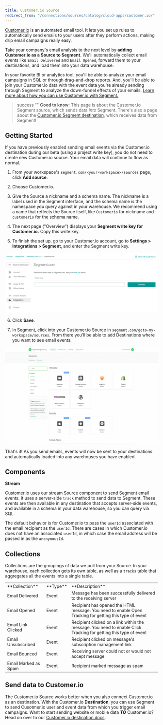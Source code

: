 ```yaml
---
title: Customer.io Source
redirect_from: "/connections/sources/catalog/cloud-apps/customer.io/"
---
```

[Customer.io](https://customer.io/) is an automated email tool. It lets you set up rules to automatically send emails to your users after they perform actions, making drip email campaigns really easy.

Take your company's email analysis to the next level by **adding Customer.io as a Source to Segment.** We'll automatically collect email events like `Email Delivered` and `Email Opened`, forward them to your destinations, and load them into your data warehouse. 

In your favorite BI or analytics tool, you'll be able to analyze your email campaigns in SQL or through drag-and-drop reports. And, you'll be able to join your Customer.io data with the event data you're already sending through Segment to analyze the down-funnel effects of your emails. [Learn more about how you can use Customer.io with Segment.](https://segment.com/sources/customerio/)

> success ""
> **Good to know**: This page is about the Customer.io Segment source, which sends data _into_ Segment. There's also a page about the [Customer.io Segment destination](/docs/connections/destinations/catalog/customer-io/), which receives data from Segment!

## Getting Started

If you have previously enabled sending email events via the Customer.io destination during our beta (using a project write key), you do not need to create new Customer.io source. Your email data will continue to flow as normal.


1. From your workspace's `segment.com/<your-workspace>/sources` page, click **Add source**.

2. Choose Customer.io.

3. Give the Source a nickname and a schema name. The nickname is a label used in the Segment interface, and the schema name is the namespace you query against in your warehouse. We recommend using a name that reflects the Source itself, like `Customerio` for nickname and `customerio` for the schema name.

4. The next page ("Overview") displays your **Segment write key for Customer.io.** Copy this write key. 

5. To finish the set up, go to your Customer.io account, go to **Settings > Integrations > Segment**, and enter the Segment write key.

![](images/customerio_streaming_data_out.png)


6. Click **Save**.

7. In Segment, click into your Customer.io Source in `segment.com/goto-my-workspace/sources`. From there you'll be able to add Destinations where you want to see email events.

![](images/customerio1.gif)

That's it! As you send emails, events will now be sent to your destinations and automatically loaded into any warehouses you have enabled. 

## Components

**Stream**

Customer.io uses our stream Source component to send Segment email events. It uses a server-side `track` method to send data to Segment. These events are then available in any destination that accepts server-side events, and available in a schema in your data warehouse, so you can query via SQL. 

The default behavior is for Customer.io to pass the `userId` associated with the email recipient as the `userId`. There are cases in which Customer.io does not have an associated `userId`, in which case the email address will be passed in as the `anonymousId`. 

## Collections

Collections are the groupings of data we pull from your Source. In your warehouse, each collection gets its own table, as well as a `tracks` table that aggregates all the events into a single table. 

<table>
  <tr>
    <td>**Collection**</td>
    <td>**Type**</td>
    <td>**Description**</td>
  </tr>
  <tr>
    <td>Email Delivered</td>
    <td>Event</td>
    <td>Message has been successfully delivered to the receiving server</td>
  </tr>
  <tr>
    <td>Email Opened</td>
    <td>Event</td>
    <td>Recipient has opened the HTML message. You need to enable Open Tracking for getting this type of event</td>
  </tr>
    <tr>
    <td>Email Link Clicked</td>
    <td>Event</td>
    <td>Recipient clicked on a link within the message. You need to enable Click Tracking for getting this type of event</td>
  </tr>
    <tr>
    <td>Email Unsubscribed</td>
    <td>Event</td>
    <td>Recipient clicked on message's subscription management link</td>
  </tr>
    <tr>
    <td>Email Bounced</td>
    <td>Event</td>
    <td>Receiving server could not or would not accept message</td>
  </tr>
  <tr>
    <td>Email Marked as Spam</td>
    <td>Event</td>
    <td>Recipient marked message as spam</td>
  </tr>
</table>

<!-- Example: To query the Email Delivered table, you'd write a query like this:


```sql
select *
from customerio.email_delivered
```




<table>
</table> -->

## Send data to Customer.io

The Customer.io Source works better when you also connect Customer.io as an destination. With the Customer.io **Destination**, you can use Segment to send Cusotmer.io user and event data from which you trigger email campaigns. Want to start sending website or mobile data **_TO_** Customer.io? Head on over to our [Customer.io destination docs](https://segment.com/docs/connections/destinations/catalog/customer.io/).
